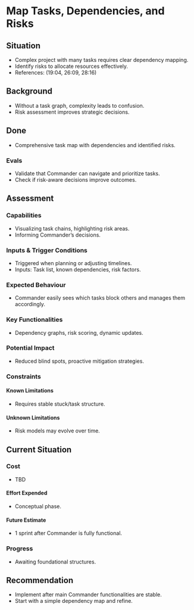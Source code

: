 # Map Tasks, Dependencies, and Risks

## Situation

- Complex project with many tasks requires clear dependency mapping.
- Identify risks to allocate resources effectively.
- References: (19:04, 26:09, 28:16)

## Background

- Without a task graph, complexity leads to confusion.
- Risk assessment improves strategic decisions.

## Done

- Comprehensive task map with dependencies and identified risks.

### Evals

- Validate that Commander can navigate and prioritize tasks.
- Check if risk-aware decisions improve outcomes.

## Assessment

### Capabilities

- Visualizing task chains, highlighting risk areas.
- Informing Commander’s decisions.

### Inputs & Trigger Conditions

- Triggered when planning or adjusting timelines.
- Inputs: Task list, known dependencies, risk factors.

### Expected Behaviour

- Commander easily sees which tasks block others and manages them accordingly.

### Key Functionalities

- Dependency graphs, risk scoring, dynamic updates.

### Potential Impact

- Reduced blind spots, proactive mitigation strategies.

### Constraints

#### Known Limitations

- Requires stable stuck/task structure.

#### Unknown Limitations

- Risk models may evolve over time.

## Current Situation

### Cost

- TBD

#### Effort Expended

- Conceptual phase.

#### Future Estimate

- 1 sprint after Commander is fully functional.

### Progress

- Awaiting foundational structures.

## Recommendation

- Implement after main Commander functionalities are stable.
- Start with a simple dependency map and refine.
